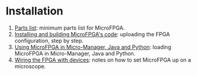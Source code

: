 # Installation

1. [Parts list](1_parts_list.md): minimum parts list for MicroFPGA.
2. [Installing and building MicroFPGA's code](2_installing_microfpga.md): uploading the FPGA configuration, step by step.
3. [Using MicroFPGA in Micro-Manager, Java and Python](3_mm_java_python.md): loading MicroFPGA in Micro-Manager, Java and Python.
4. [Wiring the FPGA with devices](4_wiring.md): notes on how to set MicroFPGA up on a microscope.

